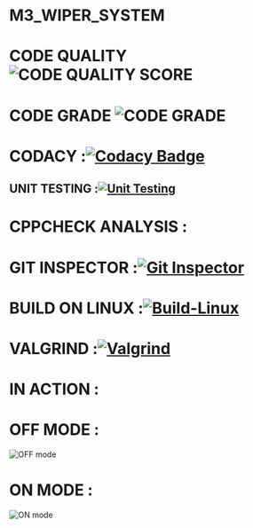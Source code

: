 # M3_WIPER_SYSTEM


# CODE QUALITY ![CODE QUALITY SCORE]( https://api.codiga.io/project/33468/score/svg)
# CODE GRADE ![CODE GRADE](https://api.codiga.io/project/33468/status/svg )

# CODACY :[![Codacy Badge](https://app.codacy.com/project/badge/Grade/7e428a3a017147a69e743f5c263d1dde)](https://www.codacy.com/gh/TAMILSELVAN1206/M3_WIPER_SYSTEM/dashboard?utm_source=github.com&amp;utm_medium=referral&amp;utm_content=TAMILSELVAN1206/M3_WIPER_SYSTEM&amp;utm_campaign=Badge_Grade)


## UNIT TESTING :[![Unit Testing](https://github.com/TAMILSELVAN1206/M3_WIPER_SYSTEM/actions/workflows/Unit%20Testing.yml/badge.svg)](https://github.com/TAMILSELVAN1206/M3_WIPER_SYSTEM/actions/workflows/Unit%20Testing.yml)




# CPPCHECK ANALYSIS :



# GIT INSPECTOR :[![Git Inspector](https://github.com/TAMILSELVAN1206/M3_WIPER_SYSTEM/actions/workflows/Git%20Inspector.yml/badge.svg)](https://github.com/TAMILSELVAN1206/M3_WIPER_SYSTEM/actions/workflows/Git%20Inspector.yml)


# BUILD ON LINUX :[![Build-Linux](https://github.com/TAMILSELVAN1206/M3_WIPER_SYSTEM/actions/workflows/Build%20on%20linux.yml/badge.svg)](https://github.com/TAMILSELVAN1206/M3_WIPER_SYSTEM/actions/workflows/Build%20on%20linux.yml)


# VALGRIND :[![Valgrind](https://github.com/TAMILSELVAN1206/M3_WIPER_SYSTEM/actions/workflows/Valgrind.yml/badge.svg)](https://github.com/TAMILSELVAN1206/M3_WIPER_SYSTEM/actions/workflows/Valgrind.yml)



# IN ACTION :


# OFF MODE :
![OFF mode](https://user-images.githubusercontent.com/101853782/168418898-1f292041-b6eb-4bf3-aca6-3045ff524826.png)


# ON MODE :
![ON mode](https://user-images.githubusercontent.com/101853782/168418909-2fcf7b7e-0ba0-4095-8dae-f85721875a88.png)



